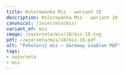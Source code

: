 ```yaml
---
title: Kolorowanka Mis - wariant 18
description: Kolorowanka Mis - wariant 18
canonical: /zwierzeta/mis/
variant_of: mis
image: /zwierzeta/mis/18/mis-18.svg
pdf: /zwierzeta/mis/18/mis-18.pdf
alt: "Pokoloruj mis – darmowy szablon PDF"
tags:
- zwierzeta
- mis
---
```

